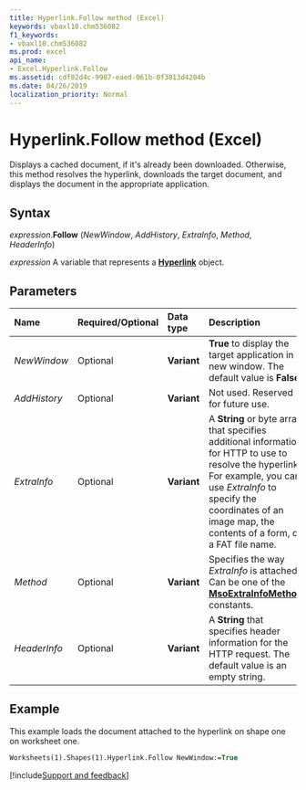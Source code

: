 ```yaml
---
title: Hyperlink.Follow method (Excel)
keywords: vbaxl10.chm536082
f1_keywords:
- vbaxl10.chm536082
ms.prod: excel
api_name:
- Excel.Hyperlink.Follow
ms.assetid: cdf02d4c-9987-eaed-061b-0f3813d4204b
ms.date: 04/26/2019
localization_priority: Normal
---
```



# Hyperlink.Follow method (Excel)

Displays a cached document, if it's already been downloaded. Otherwise, this method resolves the hyperlink, downloads the target document, and displays the document in the appropriate application.


## Syntax

_expression_.**Follow** (_NewWindow_, _AddHistory_, _ExtraInfo_, _Method_, _HeaderInfo_)

_expression_ A variable that represents a **[Hyperlink](Excel.Hyperlink.md)** object.


## Parameters

|Name|Required/Optional|Data type|Description|
|:-----|:-----|:-----|:-----|
| _NewWindow_|Optional| **Variant**| **True** to display the target application in a new window. The default value is **False**.|
| _AddHistory_|Optional| **Variant**|Not used. Reserved for future use.|
| _ExtraInfo_|Optional| **Variant**|A **String** or byte array that specifies additional information for HTTP to use to resolve the hyperlink. For example, you can use _ExtraInfo_ to specify the coordinates of an image map, the contents of a form, or a FAT file name.|
| _Method_|Optional| **Variant**|Specifies the way _ExtraInfo_ is attached. Can be one of the **[MsoExtraInfoMethod](Office.MsoExtraInfoMethod.md)** constants.|
| _HeaderInfo_|Optional| **Variant**|A **String** that specifies header information for the HTTP request. The default value is an empty string.|

## Example

This example loads the document attached to the hyperlink on shape one on worksheet one.

```vb
Worksheets(1).Shapes(1).Hyperlink.Follow NewWindow:=True
```




[!include[Support and feedback](~/includes/feedback-boilerplate.md)]
